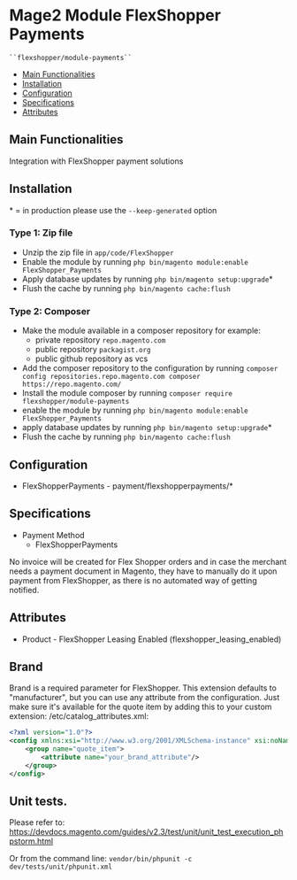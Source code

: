# Mage2 Module FlexShopper Payments

    ``flexshopper/module-payments``

 - [Main Functionalities](#markdown-header-main-functionalities)
 - [Installation](#markdown-header-installation)
 - [Configuration](#markdown-header-configuration)
 - [Specifications](#markdown-header-specifications)
 - [Attributes](#markdown-header-attributes)


## Main Functionalities
Integration with FlexShopper payment solutions

## Installation
\* = in production please use the `--keep-generated` option

### Type 1: Zip file

 - Unzip the zip file in `app/code/FlexShopper`
 - Enable the module by running `php bin/magento module:enable FlexShopper_Payments`
 - Apply database updates by running `php bin/magento setup:upgrade`\*
 - Flush the cache by running `php bin/magento cache:flush`

### Type 2: Composer

 - Make the module available in a composer repository for example:
    - private repository `repo.magento.com`
    - public repository `packagist.org`
    - public github repository as vcs
 - Add the composer repository to the configuration by running `composer config repositories.repo.magento.com composer https://repo.magento.com/`
 - Install the module composer by running `composer require flexshopper/module-payments`
 - enable the module by running `php bin/magento module:enable FlexShopper_Payments`
 - apply database updates by running `php bin/magento setup:upgrade`\*
 - Flush the cache by running `php bin/magento cache:flush`


## Configuration

 - FlexShopperPayments - payment/flexshopperpayments/*


## Specifications

 - Payment Method
	- FlexShopperPayments

No invoice will be created for Flex Shopper orders and in case the merchant needs a payment document in Magento, they have to manually do it upon payment from FlexShopper, as there is no automated way of getting notified.

## Attributes

 - Product - FlexShopper Leasing Enabled (flexshopper_leasing_enabled)
 
## Brand

Brand is a required parameter for FlexShopper. This extension defaults to "manufacturer", but you can use any attribute
from the configuration. Just make sure it's available for the quote item by adding this to your custom extension:
/etc/catalog_attributes.xml:
```xml
<?xml version="1.0"?>
<config xmlns:xsi="http://www.w3.org/2001/XMLSchema-instance" xsi:noNamespaceSchemaLocation="urn:magento:module:Magento_Catalog:etc/catalog_attributes.xsd">
    <group name="quote_item">
        <attribute name="your_brand_attribute"/>
    </group>
</config>
```

## Unit tests.

Please refer to: https://devdocs.magento.com/guides/v2.3/test/unit/unit_test_execution_phpstorm.html

Or from the command line: `vendor/bin/phpunit -c dev/tests/unit/phpunit.xml`
